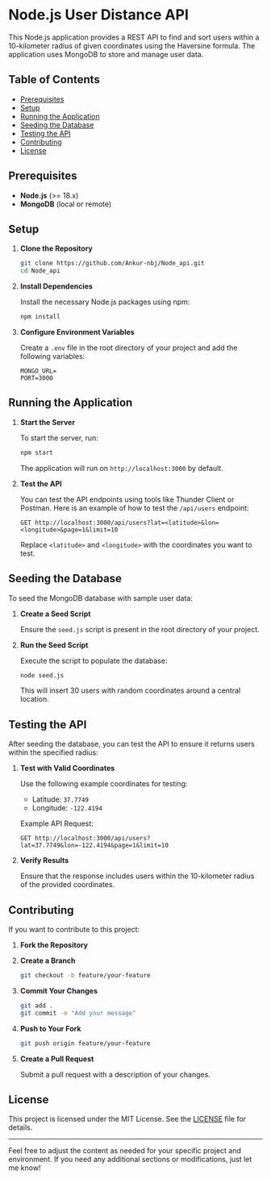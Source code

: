 # Node.js User Distance API

This Node.js application provides a REST API to find and sort users within a 10-kilometer radius of given coordinates using the Haversine formula. The application uses MongoDB to store and manage user data.

## Table of Contents

- [Prerequisites](#prerequisites)
- [Setup](#setup)
- [Running the Application](#running-the-application)
- [Seeding the Database](#seeding-the-database)
- [Testing the API](#testing-the-api)
- [Contributing](#contributing)
- [License](#license)

## Prerequisites

- **Node.js** (>= 18.x)
- **MongoDB** (local or remote)

## Setup

1. **Clone the Repository**

   ```bash
   git clone https://github.com/Ankur-nbj/Node_api.git
   cd Node_api
   ```

2. **Install Dependencies**

   Install the necessary Node.js packages using npm:

   ```bash
   npm install
   ```

3. **Configure Environment Variables**

   Create a `.env` file in the root directory of your project and add the following variables:

   ```env
   MONGO_URL=
   PORT=3000
   ```

   
## Running the Application

1. **Start the Server**

   To start the server, run:

   ```bash
   npm start
   ```

   The application will run on `http://localhost:3000` by default.

2. **Test the API**

   You can test the API endpoints using tools like Thunder Client or Postman. Here is an example of how to test the `/api/users` endpoint:

   ```http
   GET http://localhost:3000/api/users?lat=<latitude>&lon=<longitude>&page=1&limit=10
   ```

   Replace `<latitude>` and `<longitude>` with the coordinates you want to test.

## Seeding the Database

To seed the MongoDB database with sample user data:

1. **Create a Seed Script**

   Ensure the `seed.js` script is present in the root directory of your project.

2. **Run the Seed Script**

   Execute the script to populate the database:

   ```bash
   node seed.js
   ```

   This will insert 30 users with random coordinates around a central location.

## Testing the API

After seeding the database, you can test the API to ensure it returns users within the specified radius:

1. **Test with Valid Coordinates**

   Use the following example coordinates for testing:

   - Latitude: `37.7749`
   - Longitude: `-122.4194`

   Example API Request:

   ```http
   GET http://localhost:3000/api/users?lat=37.7749&lon=-122.4194&page=1&limit=10
   ```

2. **Verify Results**

   Ensure that the response includes users within the 10-kilometer radius of the provided coordinates.

## Contributing

If you want to contribute to this project:

1. **Fork the Repository**

2. **Create a Branch**

   ```bash
   git checkout -b feature/your-feature
   ```

3. **Commit Your Changes**

   ```bash
   git add .
   git commit -m "Add your message"
   ```

4. **Push to Your Fork**

   ```bash
   git push origin feature/your-feature
   ```

5. **Create a Pull Request**

   Submit a pull request with a description of your changes.

## License

This project is licensed under the MIT License. See the [LICENSE](LICENSE) file for details.

---

Feel free to adjust the content as needed for your specific project and environment. If you need any additional sections or modifications, just let me know!
